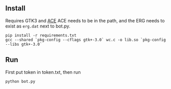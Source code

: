 
## Install
Requires GTK3 and [ACE](http://sweaglesw.org/linguistics/ace/)
ACE needs to be in the path, and the ERG needs to exist as `erg.dat` next to bot.py.
```
pip install -r requirements.txt
gcc --shared `pkg-config --cflags gtk+-3.0` wc.c -o lib.so `pkg-config --libs gtk+-3.0`
```
## Run
First put token in token.txt, then run
```
python bot.py
```